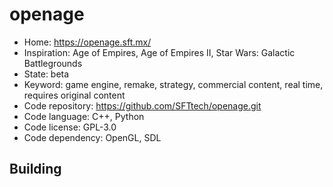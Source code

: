 # openage

- Home: https://openage.sft.mx/
- Inspiration: Age of Empires, Age of Empires II, Star Wars: Galactic Battlegrounds
- State: beta
- Keyword: game engine, remake, strategy, commercial content, real time, requires original content
- Code repository: https://github.com/SFTtech/openage.git
- Code language: C++, Python
- Code license: GPL-3.0
- Code dependency: OpenGL, SDL

## Building
